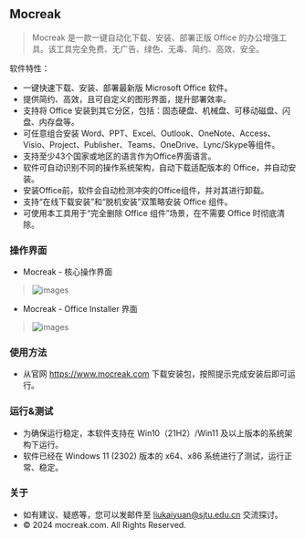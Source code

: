 #

## Mocreak
 > Mocreak 是一款一键自动化下载、安装、部署正版 Office 的办公增强工具。该工具完全免费、无广告、绿色、无毒、简约、高效、安全。

软件特性：
- 一键快速下载、安装、部署最新版 Microsoft Office 软件。
- 提供简约、高效，且可自定义的图形界面，提升部署效率。
- 支持将 Office 安装到其它分区，包括：固态硬盘、机械盘、可移动磁盘、闪盘、内存盘等。
- 可任意组合安装 Word、PPT、Excel、Outlook、OneNote、Access、Visio、Project、Publisher、Teams、OneDrive、Lync/Skype等组件。
- 支持至少43个国家或地区的语言作为Office界面语言。
- 软件可自动识别不同的操作系统架构，自动下载适配版本的 Office，并自动安装。
- 安装Office前，软件会自动检测冲突的Office组件，并对其进行卸载。
- 支持“在线下载安装”和“脱机安装”双策略安装 Office 组件。
- 可使用本工具用于“完全删除 Office 组件”场景，在不需要 Office 时彻底清除。

### 操作界面
- Mocreak - 核心操作界面
> ![images](https://github.com/OdysseusYuan/Mocreak/raw/master/preview/MainWindow.png)
- Mocreak - Office Installer 界面
> ![images](https://github.com/OdysseusYuan/Mocreak/raw/master/preview/OfficeInstaller.png)

### 使用方法
- 从官网 https://www.mocreak.com 下载安装包，按照提示完成安装后即可运行。

### 运行&测试
- 为确保运行稳定，本软件支持在 Win10（21H2）/Win11 及以上版本的系统架构下运行。
- 软件已经在 Windows 11 (2302) 版本的 x64、x86 系统进行了测试，运行正常、稳定。

### 关于
- 如有建议、疑惑等，您可以发邮件至 liukaiyuan@sjtu.edu.cn 交流探讨。
- © 2024 mocreak.com. All Rights Reserved.
